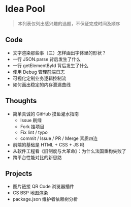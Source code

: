 # Idea Pool
> 本列表仅列出感兴趣的选题，不保证完成时间及顺序


## Code
* 文字渲染那些事（三）怎样画出字体里的形状？
* 一行 JSON.parse 背后发生了什么
* 一行 getElementById 背后发生了什么
* 使用 Debug 管理前端日志
* 可视化定制业务逻辑控制流
* 如何画出稳定的内存泄漏曲线


## Thoughts
* 简单真诚的 GitHub 摸鱼灌水指南
  * Issue 刷绿
  * Fork 挂项目
  * Fix lint / typo
  * commit / Issue / PR / Merge 素质四连
* 前端的基础是 HTML + CSS + JS 吗
* 从软件工程看《旧制度与大革命》：为什么法国重构失败了
* 跨平台性能对比的新思路


## Projects
* 图片链接 QR Code 浏览器插件
* CS BSP 地图渲染
* package.json 维护者依赖树分析

<!-- Happy New Year! -->
<!-- Happy Birthday! -->
